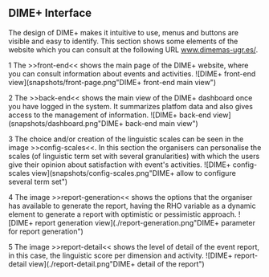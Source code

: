 ## DIME+ Interface

The design of DIME+ makes it intuitive to use, menus and buttons are visible and easy to identify. This section shows some elements of the website which you can consult at the following URL www.dimemas-ugr.es/.

1 The >>front-end<< shows the main page of the DIME+ website, where you can consult information about events and activities.
![DIME+ front-end view](snapshots/front-page.png"DIME+ front-end main view")

2 The >>back-end<< shows the main view of the DIME+ dashboard once you have logged in the system. It summarizes platfom data and also gives access to the management of information.
![DIME+ back-end view](snapshots/dashboard.png"DIME+ back-end main view")

3 The choice and/or creation of the linguistic scales can be seen in the image >>config-scales<<. In this section the organisers can personalise the scales (of linguistic term set with several granularities) with which the users give their opinion about satisfaction with event's activities.
![DIME+ config-scales view](snapshots/config-scales.png"DIME+ allow to configure several term set")

4 The image >>report-generation<< shows the options that the organiser has available to generate the report, having the RHO variable as a dynamic element to generate a report with optimistic or pessimistic approach. 
![DIME+ report generation view](./report-generation.png"DIME+ parameter for report generation")

5 The image >>report-detail<< shows the level of detail of the event report, in this case, the linguistic score per dimension and activity.
![DIME+ report-detail view](./report-detail.png"DIME+ detail of the report")
